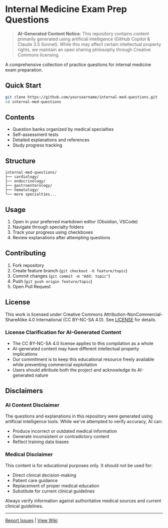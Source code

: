 # Internal Medicine Exam Prep Questions

> **AI-Generated Content Notice**: This repository contains content primarily generated using artificial intelligence (GitHub Copilot & Claude 3.5 Sonnet). While this may affect certain intellectual property rights, we maintain an open sharing philosophy through Creative Commons licensing.

A comprehensive collection of practice questions for internal medicine exam preparation.

## Quick Start

```bash
git clone https://github.com/yourusername/internal-med-questions.git
cd internal-med-questions
```

## Contents

- Question banks organized by medical specialties
- Self-assessment tests
- Detailed explanations and references
- Study progress tracking

## Structure

```
internal-med-questions/
├── cardiology/
├── endocrinology/
├── gastroenterology/
├── hematology/
└── more specialties...
```

## Usage

1. Open in your preferred markdown editor (Obsidian, VSCode)
2. Navigate through specialty folders
3. Track your progress using checkboxes
4. Review explanations after attempting questions

## Contributing

1. Fork repository
2. Create feature branch (`git checkout -b feature/topic`)
3. Commit changes (`git commit -m "Add: topic"`)
4. Push (`git push origin feature/topic`)
5. Open Pull Request

## License

This work is licensed under Creative Commons Attribution-NonCommercial-ShareAlike 4.0 International (CC BY-NC-SA 4.0). See [LICENSE](LICENSE.md) for details.

### License Clarification for AI-Generated Content
- The CC BY-NC-SA 4.0 license applies to this compilation as a whole
- AI-generated content may have different intellectual property implications
- Our commitment is to keep this educational resource freely available while preventing commercial exploitation
- Users should attribute both the project and acknowledge its AI-generated nature

## Disclaimers

### AI Content Disclaimer
The questions and explanations in this repository were generated using artificial intelligence tools. While we've attempted to verify accuracy, AI can:
- Produce incorrect or outdated medical information
- Generate inconsistent or contradictory content
- Reflect training data biases

### Medical Disclaimer
This content is for educational purposes only. It should not be used for:
- Direct clinical decision-making
- Patient care guidance
- Replacement of proper medical education
- Substitute for current clinical guidelines

Always verify information against authoritative medical sources and current clinical guidelines.

--- 
[Report Issues](https://github.com/yourusername/internal-med-questions/issues) | [View Wiki](https://github.com/yourusername/internal-med-questions/wiki)
